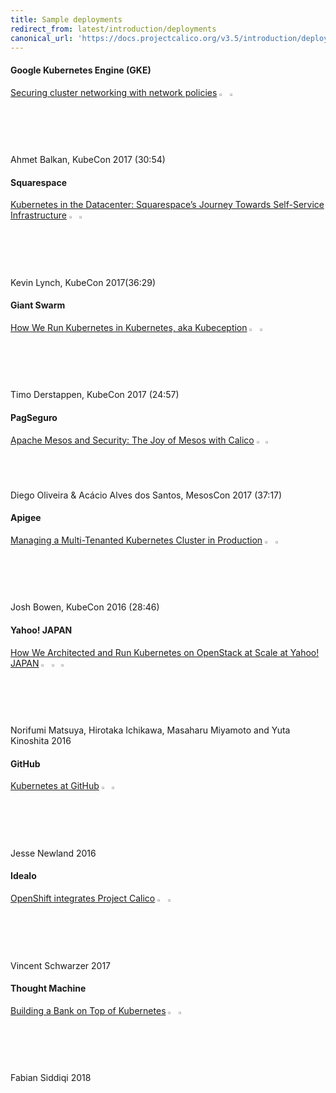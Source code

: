 ```yaml
---
title: Sample deployments
redirect_from: latest/introduction/deployments
canonical_url: 'https://docs.projectcalico.org/v3.5/introduction/deployments'
---
```


#### Google Kubernetes Engine (GKE)

[Securing cluster networking with network policies](https://www.youtube.com/watch?v=3gGpMmYeEO8&t=0m0s) <img src="{{site.baseurl}}/images/kubernetes.svg" alt="Kubernetes" width="2.5%" style="display: inline"> <img src="{{site.baseurl}}/images/camera.svg" alt="video" width="2%" style="display: inline"><br>
Ahmet Balkan, KubeCon 2017 (30:54)

#### Squarespace

[Kubernetes in the Datacenter: Squarespace’s Journey Towards Self-Service Infrastructure](https://www.youtube.com/watch?v=oHrcWU9Tyz4&t=0m0s) <img src="{{site.baseurl}}/images/kubernetes.svg" alt="Kubernetes" width="2.5%" style="display: inline"> <img src="{{site.baseurl}}/images/camera.svg" alt="video" width="2%" style="display: inline"><br>
Kevin Lynch, KubeCon 2017(36:29)  

#### Giant Swarm

[How We Run Kubernetes in Kubernetes, aka Kubeception](https://www.youtube.com/watch?v=Nq5uIIT5mOw&t=0m0s) <img src="{{site.baseurl}}/images/kubernetes.svg" alt="Kubernetes" width="2.5%" style="display: inline"> <img src="{{site.baseurl}}/images/camera.svg" alt="video" width="2%" style="display: inline"><br>
Timo Derstappen, KubeCon 2017 (24:57)

#### PagSeguro

[Apache Mesos and Security: The Joy of Mesos with Calico](https://www.youtube.com/watch?v=woaKCAG4li4&t=0m0s) <img src="{{site.baseurl}}/images/mesos.svg" alt="Mesos" width="2%" style="display: inline"> <img src="{{site.baseurl}}/images/camera.svg" alt="video" width="2%" style="display: inline"><br>
Diego Oliveira & Acácio Alves dos Santos, MesosCon 2017 (37:17)  

#### Apigee

[Managing a Multi-Tenanted Kubernetes Cluster in Production](https://www.youtube.com/watch?v=lA1B2b5kU2g&t=0m0s) <img src="{{site.baseurl}}/images/kubernetes.svg" alt="Kubernetes" width="2.5%" style="display: inline"> <img src="{{site.baseurl}}/images/camera.svg" alt="video" width="2%" style="display: inline"><br>
Josh Bowen, KubeCon 2016 (28:46)

#### Yahoo! JAPAN

[How We Architected and Run Kubernetes on OpenStack at Scale at Yahoo! JAPAN](https://kubernetes.io/blog/2016/10/kubernetes-and-openstack-at-yahoo-japan/) <img src="{{site.baseurl}}/images/kubernetes.svg" alt="Kubernetes" width="2.5%" style="display: inline"> <img src="{{site.baseurl}}/images/openstack.svg" alt="OpenStack" width="2.25%" style="display: inline"> <img src="{{site.baseurl}}/images/blog.svg" alt="blog" width="1.5%" style="display: inline"><br>
Norifumi Matsuya, Hirotaka Ichikawa, Masaharu Miyamoto and Yuta Kinoshita 2016

#### GitHub

[Kubernetes at GitHub](https://githubengineering.com/kubernetes-at-github/) <img src="{{site.baseurl}}/images/kubernetes.svg" alt="Kubernetes" width="2.5%" style="display: inline"> <img src="{{site.baseurl}}/images/blog.svg" alt="blog" width="1.5%" style="display: inline"><br>
Jesse Newland 2016

#### Idealo

[OpenShift integrates Project Calico](https://endocode.com/blog/2017/08/14/2017-08-11-openshift-calico/) <img src="{{site.baseurl}}/images/openshift.svg" alt="OpenShift" width="2.5%" style="display: inline"> <img src="{{site.baseurl}}/images/blog.svg" alt="blog" width="1.5%" style="display: inline"><br>
Vincent Schwarzer 2017

#### Thought Machine

[Building a Bank on Top of Kubernetes](https://www.thoughtmachine.net/blog/buildling-a-bank-on-top-of-Kubernetes/) <img src="{{site.baseurl}}/images/kubernetes.svg" alt="Kubernetes" width="2.5%" style="display: inline"> <img src="{{site.baseurl}}/images/blog.svg" alt="blog" width="1.5%" style="display: inline"><br>
Fabian Siddiqi 2018
